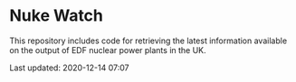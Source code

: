 # Nuke Watch

This repository includes code for retrieving the latest information available on the output of EDF nuclear power plants in the UK.

Last updated: 2020-12-14 07:07